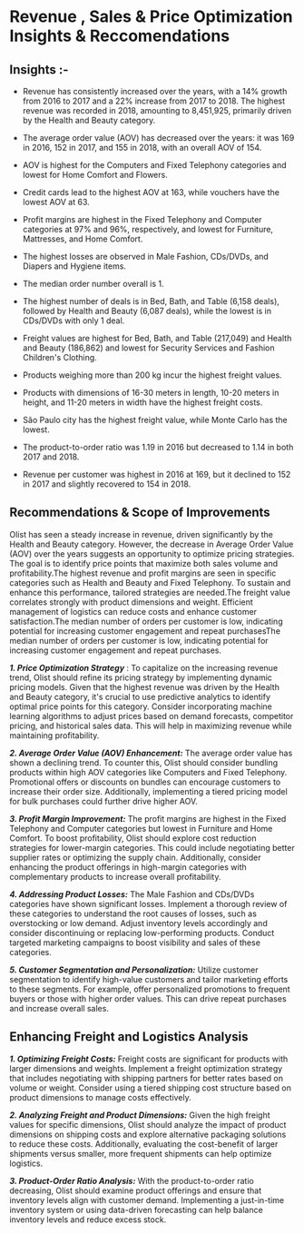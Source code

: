 # Revenue , Sales & Price Optimization Insights & Reccomendations 

## Insights :- 

*  Revenue has consistently increased over the years, with a 14% growth from 2016 to 2017 and a 22% increase from 2017 to 2018. The highest revenue was recorded in 2018, amounting to 8,451,925, primarily driven by the Health and Beauty category.

* The average order value (AOV) has decreased over the years: it was 169 in 2016, 152 in 2017, and 155 in 2018, with an overall AOV of 154.

* AOV is highest for the Computers and Fixed Telephony categories and lowest for Home Comfort and Flowers.

* Credit cards lead to the highest AOV at 163, while vouchers have the lowest AOV at 63.

* Profit margins are highest in the Fixed Telephony and Computer categories at 97% and 96%, respectively, and lowest for Furniture, Mattresses, and Home Comfort.

* The highest losses are observed in Male Fashion, CDs/DVDs, and Diapers and Hygiene items.

* The median order number overall is 1.

* The highest number of deals is in Bed, Bath, and Table (6,158 deals), followed by Health and Beauty (6,087 deals), while the lowest is in CDs/DVDs with only 1 deal.

* Freight values are highest for Bed, Bath, and Table (217,049) and Health and Beauty (186,862) and lowest for Security Services and Fashion Children's Clothing.

* Products weighing more than 200 kg incur the highest freight values.

* Products with dimensions of 16-30 meters in length, 10-20 meters in height, and 11-20 meters in width have the highest freight costs.

* São Paulo city has the highest freight value, while Monte Carlo has the lowest.

* The product-to-order ratio was 1.19 in 2016 but decreased to 1.14 in both 2017 and 2018.

* Revenue per customer was highest in 2016 at 169, but it declined to 152 in 2017 and slightly recovered to 154 in 2018.



## Recommendations & Scope of Improvements 

Olist has seen a steady increase in revenue, driven significantly by the Health and Beauty category. However, the decrease in Average Order Value (AOV) over the years suggests an opportunity to optimize pricing strategies. The goal is to identify price points that maximize both sales volume and profitability.The highest revenue and profit margins are seen in specific categories such as Health and Beauty and Fixed Telephony. To sustain and enhance this performance, tailored strategies are needed.The freight value correlates strongly with product dimensions and weight. Efficient management of logistics can reduce costs and enhance customer satisfaction.The median number of orders per customer is low, indicating potential for increasing customer engagement and repeat purchasesThe median number of orders per customer is low, indicating potential for increasing customer engagement and repeat purchases.

***1. Price Optimization Strategy*** : To capitalize on the increasing revenue trend, Olist should refine its pricing strategy by implementing dynamic pricing models. Given that the highest revenue was driven by the Health and Beauty category, it's crucial to use predictive analytics to identify optimal price points for this category. Consider incorporating machine learning algorithms to adjust prices based on demand forecasts, competitor pricing, and historical sales data. This will help in maximizing revenue while maintaining profitability.

***2. Average Order Value (AOV) Enhancement:*** The average order value has shown a declining trend. To counter this, Olist should consider bundling products within high AOV categories like Computers and Fixed Telephony. Promotional offers or discounts on bundles can encourage customers to increase their order size. Additionally, implementing a tiered pricing model for bulk purchases could further drive higher AOV.

***3. Profit Margin Improvement:*** The profit margins are highest in the Fixed Telephony and Computer categories but lowest in Furniture and Home Comfort. To boost profitability, Olist should explore cost reduction strategies for lower-margin categories. This could include negotiating better supplier rates or optimizing the supply chain. Additionally, consider enhancing the product offerings in high-margin categories with complementary products to increase overall profitability.

***4. Addressing Product Losses:*** The Male Fashion and CDs/DVDs categories have shown significant losses. Implement a thorough review of these categories to understand the root causes of losses, such as overstocking or low demand. Adjust inventory levels accordingly and consider discontinuing or replacing low-performing products. Conduct targeted marketing campaigns to boost visibility and sales of these categories.

***5. Customer Segmentation and Personalization:*** Utilize customer segmentation to identify high-value customers and tailor marketing efforts to these segments. For example, offer personalized promotions to frequent buyers or those with higher order values. This can drive repeat purchases and increase overall sales.

## Enhancing Freight and Logistics Analysis

***1. Optimizing Freight Costs:*** Freight costs are significant for products with larger dimensions and weights. Implement a freight optimization strategy that includes negotiating with shipping partners for better rates based on volume or weight. Consider using a tiered shipping cost structure based on product dimensions to manage costs effectively.

***2. Analyzing Freight and Product Dimensions:*** Given the high freight values for specific dimensions, Olist should analyze the impact of product dimensions on shipping costs and explore alternative packaging solutions to reduce these costs. Additionally, evaluating the cost-benefit of larger shipments versus smaller, more frequent shipments can help optimize logistics.

***3. Product-Order Ratio Analysis:*** With the product-to-order ratio decreasing, Olist should examine product offerings and ensure that inventory levels align with customer demand. Implementing a just-in-time inventory system or using data-driven forecasting can help balance inventory levels and reduce excess stock.
